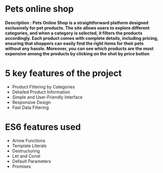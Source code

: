 # Pets online shop
#### Description :  Pets Online Shop is a straightforward platform designed exclusively for pet products. The site allows users to explore different categories, and when a category is selected, it filters the products accordingly. Each product comes with complete details, including pricing, ensuring that shoppers can easily find the right items for their pets without any hassle. Moreover, you can see which products are the most expensive among the products by clicking on the shot by price button
# 5 key features of the project
* Product Filtering by Categories
* Detailed Product Information
* Simple and User-Friendly Interface
* Responsive Design
* Fast Data Filtering
# ES6 features used
* Arrow Functions
* Template Literals
* Destructuring
* Let and Const
* Default Parameters
* Promises
 
